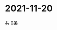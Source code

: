 # 2021-11-20
  共 0条

  <!-- BEGIN -->
  <!-- 最后更新时间Sat Nov 20 2021 12:06:51 GMT+0000 (Coordinated Universal Time) -->
  
  <!-- END -->
  
  